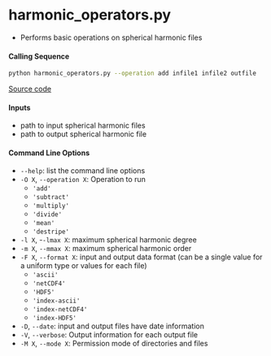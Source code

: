 harmonic_operators.py
====================

- Performs basic operations on spherical harmonic files

#### Calling Sequence
```bash
python harmonic_operators.py --operation add infile1 infile2 outfile
```
[Source code](https://github.com/tsutterley/model-harmonics/blob/main/scripts/harmonic_operators.py)

#### Inputs
- path to input spherical harmonic files
- path to output spherical harmonic file

#### Command Line Options
- `--help`: list the command line options
- `-O X`, `--operation X`: Operation to run
    * `'add'`
    * `'subtract'`
    * `'multiply'`
    * `'divide'`
    * `'mean'`
    * `'destripe'`
- `-l X`, -`-lmax X`: maximum spherical harmonic degree
- `-m X`, `--mmax X`: maximum spherical harmonic order
- `-F X`, `--format X`: input and output data format (can be a single value for a uniform type or values for each file)
    * `'ascii'`
    * `'netCDF4'`
    * `'HDF5'`
    * `'index-ascii'`
    * `'index-netCDF4'`
    * `'index-HDF5'`
- `-D`, `--date`: input and output files have date information
- `-V`, `--verbose`: Output information for each output file
- `-M X`, `--mode X`: Permission mode of directories and files
